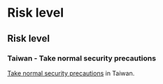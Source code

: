 # Risk level

## Risk level

### Taiwan - Take normal security precautions

[Take normal security precautions](#levels "Risk Levels") in Taiwan.